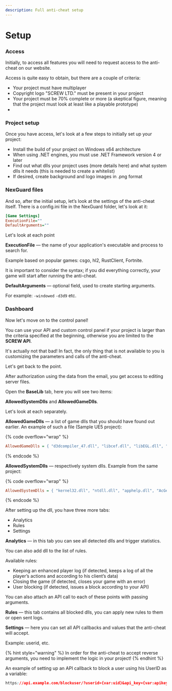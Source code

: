 ```yaml
---
description: Full anti-cheat setup
---
```


# Setup

### Access

Initially, to access all features you will need to request access to the anti-cheat on our website.&#x20;

Access is quite easy to obtain, but there are a couple of criteria:

* Your project must have multiplayer
* Copyright logo "SCREW LTD." must be present in your project
* Your project must be 70% complete or more (a skeptical figure, meaning that the project must look at least like a playable prototype)
*

### Project setup

Once you have access, let's look at a few steps to initially set up your project:

* Install the build of your project on Windows x64 architecture
* When using .NET engines, you must use .NET Framework version 4 or later
* Find out what dlls your project uses (more details here) and what system dlls it needs (this is needed to create a whitelist)
* If desired, create background and logo images in .png format



### NexGuard files

And so, after the initial setup, let’s look at the settings of the anti-cheat itself. There is a config.ini file in the NexGuard folder, let's look at it:

```ini
[Game Settings]
ExecutionFile=""
DefaultArguments=""
```

Let's look at each point

**ExecutionFile** — the name of your application's executable and process to search for.

Example based on popular games: csgo, hl2, RustClient, Fortnite.

It is important to consider the syntax; if you did everything correctly, your game will start after running the anti-cheat.



**DefaultArguments** — optional field, used to create starting arguments.&#x20;

For example: `-windowed` `-d3d9` etc.

### Dashboard

Now let's move on to the control panel!

You can use your API and custom control panel if your project is larger than the criteria specified at the beginning, otherwise you are limited to the **SCREW API**.&#x20;

It's actually not that bad! In fact, the only thing that is not available to you is customizing the parameters and calls of the anti-cheat.

Let's get back to the point.&#x20;

After authorization using the data from the email, you get access to editing server files.



Open the **BaseLib** tab, here you will see two items:&#x20;

**AllowedSystemDlls** and **AllowedGameDlls**.&#x20;

Let's look at each separately.&#x20;

**AllowedGameDlls** — a list of game dlls that you should have found out earlier. An example of such a file (Sample UE5 project):

{% code overflow="wrap" %}
```ini
AllowedGameDlls = { "d3dcompiler_47.dll", "libcef.dll", "libEGL.dll", "libGLESv2.dll", "libEGL.dll", "libGLESv2.dll", "dbghelp.dll", "msquic.dll", "libogg_64.dll", "libvorbisfile_64.dll", "libvorbis_64.dll", "WinPixEventRuntime.dll", "xaudio2_9redist.dll", "OpenImageDenoise.dll", "tbb.dll", "tbb12.dll", "tbbmalloc.dll", "D3D12Core.dll" };
```
{% endcode %}

**AllowedSystemDlls** — respectively system dlls. Example from the same project:

{% code overflow="wrap" %}
```ini
AllowedSystemDlls = { "kernel32.dll", "ntdll.dll", "apphelp.dll", "AcGenral.DLL", "msvcrt.dll", "sechost.dll", "SHLWAPI.dll", "USER32.dll", "win32u.dll", "GDI32.dll", "gdi32full.dll", "msvcp_win.dll", "ucrtbase.dll", "ole32.dll", "combase.dll", "RPCRT4.dll", "advapi32.dll", "shcore.dll", "SHELL32.dll", "USERENV.dll", "MPR.dll", "SspiCli.dll", "IMM32.DLL", "WS2_32.dll", "COMDLG32.dll", "XINPUT1_3.dll", "dxgi.dll", "OLEAUT32.dll", "SETUPAPI.dll", "CRYPT32.dll", "DSOUND.dll", "COMCTL32.dll", "WINMM.dll", "NETAPI32.dll", "IPHLPAPI.DLL", "UIAutomationCore.DLL", "dwmapi.dll", "WINHTTP.dll", "CFGMGR32.dll", "MSVCP140.dll", "OPENGL32.dll", "VERSION.dll", "bcrypt.dll", "UxTheme.dll", "PROPSYS.dll", "POWRPROF.dll", "VCRUNTIME140.dll", "VCRUNTIME140_1.dll", "ResampleDmo.DLL", "winmmbase.dll", "GLU32.dll", "msdmo.dll", "NETUTILS.DLL", "dxcore.dll", "SRVCLI.DLL", "UMPDC.dll", "bcryptprimitives.dll", "windows.storage.dll", "wintypes.dll", "profapi.dll", "directxdatabasehelper.dll", "kernel.appcore.dll", "d3d11.dll", "msasn1.dll", "cryptnet.dll", "drvstore.dll", "devobj.dll", "wldp.dll", "cryptbase.dll", "wintrust.dll", "imagehlp.dll", "CRYPTSP.dll", "rsaenh.dll", "nvspcap64.dll", "ntmarta.dll", "DINPUT8.dll", "inputhost.dll", "CoreMessaging.dll", "NSI.dll", "dhcpcsvc.DLL", "nvapi64.dll", "mf.dll", "mfplat.dll", "RTWorkQ.DLL", "mfplay.dll", "dhcpcsvc6.DLL", "mswsock.dll", "napinsp.dll", "pnrpnsp.dll", "DNSAPI.dll", "winrnr.dll", "wshbth.dll", "nlansp_c.dll", "clbcatq.dll", "gameux.dll", "msctf.dll", "textinputframework.dll", "explorerframe.dll", "nvldumdx.dll", "nvwgf2umx.dll", "NvCamera64.dll", "XINPUT9_1_0.dll", "HID.DLL", "WindowsCodecs.dll", "MessageBus.dll", "d3dcompiler_47_64.dll", "gpapi.dll", "WINNSI.DLL", "dbgcore.DLL", "d3d12.dll", "_nvngx.dll", "DEVRTL.dll", "SPINF.dll", "dataexchange.dll", "twinapi.appcore.dll", "dcomp.dll", "d3d9.dll", "MessageBus.dll", "Secur32.dll", "OLEACC.dll", "WTSAPI32.dll", "DWrite.dll", "WINSPOOL.DRV", "dxva2.dll", "credui.dll", "USP10.dll", "CRYPTUI.dll", "urlmon.dll", "wevtapi.dll", "ncrypt.dll", "ESENT.dll", "WININET.dll", "iertutil.dll", "WKSCLI.DLL", "SAMCLI.DLL", "NTASN1.dll", "DPAPI.dll", "WINSTA.dll", "MMDevApi.dll", "mscms.dll", "Windows.UI.dll", "AVRT.dll", "xaudio2_9.dll", "AUDIOSES.DLL", "resourcepolicyclient.dll", "TestProject.exe", "KERNELBASE.dll", "msvcp140_2.dll", "rasadhlp.dll", "fwpuclnt.dll" };
```
{% endcode %}



After setting up the dll, you have three more tabs:

* Analytics
* Rules
* Settings

**Analytics** — in this tab you can see all detected dlls and trigger statistics.&#x20;

You can also add dll to the list of rules.

Available rules:

* Keeping an enhanced player log (if detected, keeps a log of all the player’s actions and according to his client’s data)
* Closing the game (if detected, closes your game with an error)
* User blocking (if detected, issues a block according to your API)

You can also attach an API call to each of these points with passing arguments.



**Rules** — this tab contains all blocked dlls, you can apply new rules to them or open sent logs.

**Settings** — here you can set all API callbacks and values that the anti-cheat will accept.&#x20;

Example: userid, etc.

{% hint style="warning" %}
In order for the anti-cheat to accept reverse arguments, you need to implement the logic in your project!
{% endhint %}

An example of setting up an API callback to block a user using his UserID as a variable:

```css
https://api.example.com/blockuser/?userid={var:uid}&api_key={var:apikey}
```
